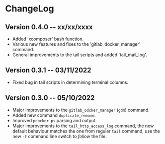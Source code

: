 # ChangeLog

## Version 0.4.0 -- xx/xx/xxxx

 - Added 'xcomposer' bash function.
 - Various new features and fixes to the 'gitlab_docker_manager' command.
 - General improvements to the tail scripts and added 'tail_mail_log'.


## Version 0.3.1 -- 03/11/2022

 - Fixed bug in tail scripts in determining terminal columns.


## Version 0.3.0 -- 05/10/2022

 - Major improvements to the `gitlab_odcker_manager` (`gdm`) command.
 - Added new command `duplicate_remove`.
 - Improved `pdocker ps` parsing and output.
 - Major improvements to the `tail_http_access_log` command, the new default
   behaviour matches the one from regular `tail` command, use the new `-f`
   command line switch to *follow* the file.
